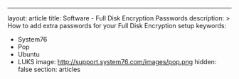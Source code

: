 ---
layout: article
title: Software - Full Disk Encryption Passwords
description: >
   How to add extra passwords for your Full Disk Encryption setup
keywords:
  - System76
  - Pop
  - Ubuntu
  - LUKS
image: http://support.system76.com/images/pop.png
hidden: false
section: articles
